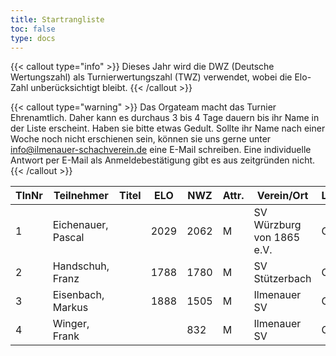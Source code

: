 ```yaml
---
title: Startrangliste
toc: false
type: docs
---
```

{{< callout type="info" >}}
Dieses Jahr wird die DWZ (Deutsche Wertungszahl) als Turnierwertungszahl (TWZ) verwendet, wobei die Elo-Zahl unberücksichtigt bleibt.
{{< /callout >}}

{{< callout type="warning" >}}
Das Orgateam macht das Turnier Ehrenamtlich. Daher kann es durchaus 3 bis 4 Tage dauern bis ihr Name in der Liste erscheint. Haben sie bitte etwas Gedult. Sollte ihr Name nach einer Woche noch nicht erschienen sein, können sie uns gerne unter [info@ilmenauer-schachverein.de](mailto:info@ilmenauer-schachverein.de) eine E-Mail schreiben. Eine individuelle Antwort per E-Mail als Anmeldebestätigung gibt es aus zeitgründen nicht.
{{< /callout >}}


| TlnNr | Teilnehmer         | Titel | ELO  | NWZ  | Attr. | Verein/Ort                      | Land | Geburt | FideKenn. | PKZ      |
|-------|--------------------|-------|------|------|-------|---------------------------------|------|--------|-----------|----------|
| 1     | Eichenauer, Pascal |       | 2029 | 2062 | M     | SV Würzburg von 1865 e.V.         | GER  | 1999   | 12991848  | 10276112 |
| 2     | Handschuh, Franz   |       | 1788 | 1780 | M     | SV Stützerbach                  | GER  | 1948   | 34602615  | 10073513 |
| 3     | Eisenbach, Markus  |       | 1888 | 1505 | M     | Ilmenauer SV                    | GER  | 1984   | 34663630  | 10043553 |
| 4     | Winger, Frank      |       |      | 832  | M     | Ilmenauer SV                    | GER  | 1964   | 16233069  | 10651767 |
